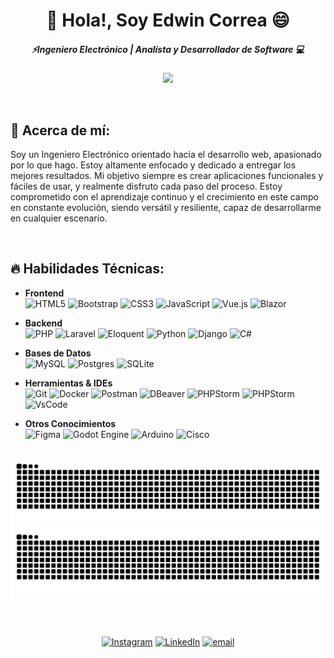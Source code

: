 # <div align=center> 👋 Hola!, Soy Edwin Correa 😄</div>
##### <div align=center>⚡Ingeniero Electrónico | Analísta y Desarrollador de Software 💻 </div>
<div align=center>
  
![](https://github-readme-stats.vercel.app/api/top-langs/?username=niiw-dev&theme=dark&hide_border=false&include_all_commits=true&count_private=true&layout=compact)

</div>

<br>

## 💎 Acerca de mí:
Soy un Ingeniero Electrónico orientado hacia el desarrollo web, apasionado por lo que hago. Estoy altamente enfocado y dedicado a entregar los mejores resultados. Mi objetivo siempre es crear aplicaciones funcionales y fáciles de usar, y realmente disfruto cada paso del proceso. Estoy comprometido con el aprendizaje continuo y el crecimiento en este campo en constante evolución, siendo versátil y resiliente, capaz de desarrollarme en cualquier escenario.

<br>

## 🔥 Habilidades Técnicas:
- **Frontend** <br>  ![HTML5](https://img.shields.io/badge/html5-%23E34F26.svg?style=flat&logo=html5&logoColor=white) ![Bootstrap](https://img.shields.io/badge/bootstrap-%238511FA.svg?style=flat&logo=bootstrap&logoColor=white) ![CSS3](https://img.shields.io/badge/css3-%231572B6.svg?style=flat&logo=css&logoColor=white) ![JavaScript](https://img.shields.io/badge/javascript-%23323330.svg?style=flat&logo=javascript&logoColor=%23F7DF1E) ![Vue.js](https://img.shields.io/badge/vue.js-%2335495e.svg?style=flat&logo=vuedotjs&logoColor=%234FC08D) ![Blazor](https://img.shields.io/badge/blazor-%235C2D91.svg?style=flat&logo=blazor&logoColor=white) 


- **Backend** <br>  ![PHP](https://img.shields.io/badge/php-%23777BB4.svg?style=flat&logo=php&logoColor=white) ![Laravel](https://img.shields.io/badge/laravel-%23FF2D20.svg?style=flat&logo=laravel&logoColor=white) ![Eloquent](https://img.shields.io/badge/Eloquent-%23FF2D20.svg?style=flat&logo=laravel&logoColor=white) ![Python](https://img.shields.io/badge/python-3670A0?style=flat&logo=python&logoColor=ffdd54)  ![Django](https://img.shields.io/badge/django-%23092E20.svg?style=flat&logo=django&logoColor=white) ![C#](https://img.shields.io/badge/C%23-%235C2D91?style=flat&logo=unity&logoColor=white) 


- **Bases de Datos** <br>  ![MySQL](https://img.shields.io/badge/mysql-4479A1.svg?style=flat&logo=mysql&logoColor=white) ![Postgres](https://img.shields.io/badge/postgres-%23316192.svg?style=flat&logo=postgresql&logoColor=white) ![SQLite](https://img.shields.io/badge/sqlite-%2307405e.svg?style=flat&logo=sqlite&logoColor=white) 


- **Herramientas & IDEs** <br> ![Git](https://img.shields.io/badge/git-%23F05033.svg?style=flat&logo=git&logoColor=white) ![Docker](https://img.shields.io/badge/docker-%230db7ed.svg?style=flat&logo=docker&logoColor=white) ![Postman](https://img.shields.io/badge/Postman-FF6C37?style=flat&logo=postman&logoColor=white) ![DBeaver](https://img.shields.io/badge/DBeaver-%23323330.svg?style=flat&logo=DBeaver) ![PHPStorm](https://img.shields.io/badge/-phpstorm-000000?style=flat&logo=phpstorm) ![PHPStorm](https://img.shields.io/badge/-PyCharm-3776AB?style=flat&logo=Python&logoColor=white) ![VsCode](https://img.shields.io/badge/VS%20Code-%230077B5.svg?logo=VS%20Code&logoColor=white&)

- **Otros Conocimientos** <br> ![Figma](https://img.shields.io/badge/figma-%23F24E1E.svg?style=flat&logo=figma&logoColor=white) ![Godot Engine](https://img.shields.io/badge/GODOT-%23FFFFFF.svg?style=flat&logo=godot-engine) ![Arduino](https://img.shields.io/badge/-Arduino-00979D?style=flat&logo=Arduino&logoColor=white) ![Cisco](https://img.shields.io/badge/cisco-%23049fd9.svg?style=flat&logo=cisco&logoColor=black)

##

<div align="center">

<img src="https://raw.githubusercontent.com/Niiw-dev/Niiw-dev/output/snake.svg#gh-light-mode-only" alt="Snake (light)" />
<img src="https://raw.githubusercontent.com/Niiw-dev/Niiw-dev/output/snake-dark.svg#gh-dark-mode-only" alt="Snake (dark)" />

</div>

## 

<br>

<div align=center> 
  
[![Instagram](https://img.shields.io/badge/Instagram-%23E4405F.svg?logo=Instagram&logoColor=white)](https://instagram.com/https://www.instagram.com/niiw.dev/) [![LinkedIn](https://img.shields.io/badge/LinkedIn-%230077B5.svg?logo=linkedin&logoColor=white&)](https://linkedin.com/in/www.linkedin.com/in/niiw-dev) [![email](https://img.shields.io/badge/Email-D14836?logo=gmail&logoColor=white)](mailto:niiw.dev@gmail.com) 

</div>
